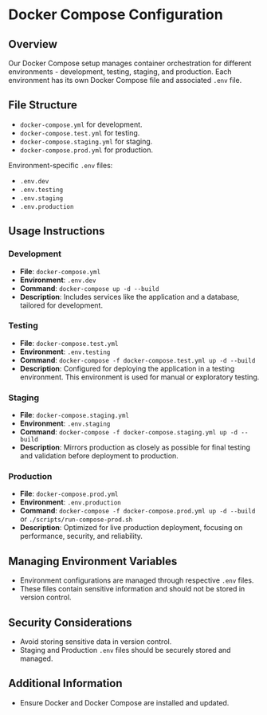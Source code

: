 # Docker Compose Configuration

## Overview

Our Docker Compose setup manages container orchestration for different environments - development, testing, staging, and production. Each environment has its own Docker Compose file and associated `.env` file.

## File Structure

- `docker-compose.yml` for development.
- `docker-compose.test.yml` for testing.
- `docker-compose.staging.yml` for staging.
- `docker-compose.prod.yml` for production.

Environment-specific `.env` files:
- `.env.dev`
- `.env.testing`
- `.env.staging`
- `.env.production`

## Usage Instructions

### Development

- **File**: `docker-compose.yml`
- **Environment**: `.env.dev`
- **Command**: `docker-compose up -d --build`
- **Description**: Includes services like the application and a database, tailored for development.

### Testing

- **File**: `docker-compose.test.yml`
- **Environment**: `.env.testing`
- **Command**: `docker-compose -f docker-compose.test.yml up -d --build`
- **Description**: Configured for deploying the application in a testing environment. This environment is used for manual or exploratory testing.

### Staging

- **File**: `docker-compose.staging.yml`
- **Environment**: `.env.staging`
- **Command**: `docker-compose -f docker-compose.staging.yml up -d --build`
- **Description**: Mirrors production as closely as possible for final testing and validation before deployment to production.

### Production

- **File**: `docker-compose.prod.yml`
- **Environment**: `.env.production`
- **Command**: `docker-compose -f docker-compose.prod.yml up -d --build` or `./scripts/run-compose-prod.sh`
- **Description**: Optimized for live production deployment, focusing on performance, security, and reliability.

## Managing Environment Variables

- Environment configurations are managed through respective `.env` files.
- These files contain sensitive information and should not be stored in version control.

## Security Considerations

- Avoid storing sensitive data in version control.
- Staging and Production `.env` files should be securely stored and managed.

## Additional Information

- Ensure Docker and Docker Compose are installed and updated.
